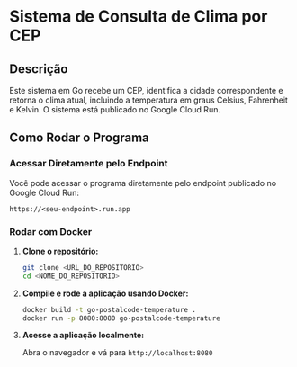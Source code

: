 # Sistema de Consulta de Clima por CEP

## Descrição

Este sistema em Go recebe um CEP, identifica a cidade correspondente e retorna o clima atual, incluindo a temperatura em graus Celsius, Fahrenheit e Kelvin. O sistema está publicado no Google Cloud Run.


## Como Rodar o Programa

### Acessar Diretamente pelo Endpoint

Você pode acessar o programa diretamente pelo endpoint publicado no Google Cloud Run:

```
https://<seu-endpoint>.run.app
```

### Rodar com Docker

1. **Clone o repositório:**

   ```bash
   git clone <URL_DO_REPOSITORIO>
   cd <NOME_DO_REPOSITORIO>
   ```

2. **Compile e rode a aplicação usando Docker:**

   ```bash
   docker build -t go-postalcode-temperature .
   docker run -p 8080:8080 go-postalcode-temperature
   ```

3. **Acesse a aplicação localmente:**

   Abra o navegador e vá para `http://localhost:8080`